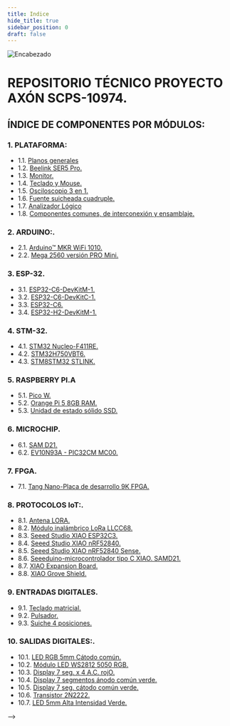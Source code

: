 ```yaml
---
title: Indice
hide_title: true
sidebar_position: 0
draft: false
---
```



![Encabezado](https://firebasestorage.googleapis.com/v0/b/modulo-b3e1a.appspot.com/o/General%2Fimagenes%2Flogo%20sena%202.png?alt=media&token=f8400ade-f50e-4175-8ff1-d69a8bc9a180&_gl=1*16uk2ow*_ga*MTE3MTQwMjUxOS4xNjk2MjYzMDI3*_ga_CW55HF8NVT*MTY5ODk3NTI5MS41LjEuMTY5ODk3NTgyNy42MC4wLjA.)

# **REPOSITORIO TÉCNICO PROYECTO AXÓN SCPS-10974.**
## ÍNDICE DE COMPONENTES POR MÓDULOS:

### 1. PLATAFORMA:

- 1.1. [Planos generales](../Datasheet/Planos)
- 1.2. [Beelink SER5 Pro.](../Datasheet/Micro_PC)
- 1.3. [Monitor.](../Datasheet/Monitor)
- 1.4. [Teclado y Mouse.](../Datasheet/Teclado_Mouse)
- 1.5. [Osciloscopio 3 en 1.](../Datasheet/Osciloscopio)
- 1.6. [Fuente suicheada cuadruple.](../Datasheet/Fuente)
- 1.7. [Analizador Lógico](../Datasheet/Analizador)
- 1.8. [Componentes comunes, de interconexión y ensamblaje.](../Datasheet/comunes)

### 2. ARDUINO:.
- 2.1. [Arduino™ MKR WiFi 1010.](../Datasheet/MKR_WIFI_1010 )
- 2.2. [Mega 2560 versión PRO Mini.](../Datasheet/Mega_2560 )

### 3. ESP-32.
- 3.1. [ESP32-C6-DevKitM-1.](../Datasheet/C6-DevKitM-1 )
- 3.2. [ESP32-C6-DevKitC-1.](../Datasheet/C6-DevKitC-1 )
- 3.3. [ESP32-C6.](../Datasheet/C6 )
- 3.4. [ESP32-H2-DevKitM-1.](/../Datasheet/H2-DevKitM-1 )

### 4. STM-32.
- 4.1. [STM32 Nucleo-F411RE.](../Datasheet/Nucleo-F411RE ) 
- 4.2. [STM32H750VBT6.](../Datasheet/STM32H750VBT6 )
- 4.3. [STM8STM32 STLINK.](../Datasheet/STM8STM32 )

### 5. RASPBERRY PI.A
- 5.1. [Pico W.](../Datasheet/Pico ) 
- 5.2. [Orange Pi 5 8GB RAM.](../Datasheet/Orange )
- 5.3. [Unidad de estado sólido SSD.](../Datasheet/SSD )

### 6. MICROCHIP.
- 6.1. [SAM D21.](../Datasheet/SAM_D21 )
- 6.2. [EV10N93A - PIC32CM MC00.](../Datasheet/EV10N93A ) 

### 7. FPGA.
- 7.1. [Tang Nano-Placa de desarrollo 9K FPGA.](../Datasheet/Tang_Nano )

### 8. PROTOCOLOS IoT:.
- 8.1. [Antena LORA.](../Datasheet/Antena )
- 8.2. [Módulo inalámbrico LoRa LLCC68.](../Datasheet/LLCC68 )
- 8.3. [Seeed Studio XIAO ESP32C3.](../Datasheet/ESP32C3 )
- 8.4. [Seeed Studio XIAO nRF52840.](../Datasheet/nRF52840 )
- 8.5. [Seeed Studio XIAO nRF52840 Sense.](../Datasheet/Sense )
- 8.6. [Seeeduino-microcontrolador tipo C XIAO. SAMD21.](../Datasheet/XIAO )
- 8.7. [XIAO Expansion Board.](../Datasheet/IAO_expansion_Board )
- 8.8. [XIAO Grove Shield.](../Datasheet/XIAO_Grove_Shield )

### 9. ENTRADAS DIGITALES.
- 9.1. [Teclado matricial.](../Datasheet/Teclado_Matricial )
- 9.2. [Pulsador.](../Datasheet/Pulsador )
- 9.3. [Suiche 4 posiciones.](../Datasheet/Suiche_4_Pos )

### 10. SALIDAS DIGITALES:.
- 10.1. [LED RGB 5mm Cátodo común.](../Datasheet/LED_RGB )
- 10.2. [Módulo LED WS2812 5050 RGB.](../Datasheet/WS2812 )
- 10.3. [Display 7 seg. x 4 A.C. rojO.](../Datasheet/Display7-4AC )
- 10.4. [Display 7 segmentos ánodo común verde.](../Datasheet/DisplayAC )
- 10.5. [Display 7 seg. cátodo común verde.](../Datasheet/DisplayCC )
- 10.6. [Transistor 2N2222.](../Datasheet/2N2222 )
- 10.7. [LED 5mm Alta Intensidad Verde.](../Datasheet/LED_HI )

<!-- ### 11. LCD:.
- 11.1. [Display LCD caracteres 4x20 Azul.](../Datasheet/LCD4x20Azul ) -->
<!-- - 11.2. [Conversor I2C para LCDs 16x2-20x4.](../Datasheet/I2C-LCD )
- 11.3. [Módulo Display OLED 1.3 pulgadas.](/Repositorios/OLED1.3In)
- 11.4. [Módulo OLED de 0,91.](/Repositorios/OLED0.91In)
- 11.5. [WS2812 LED 5050 RGB 8x8 64 LED.](/Repositorios/WS2812)

### 12. RELÉ:.
- 12.1. [Tarjeta con 4 relevos optocoplada 5V.](/Repositorios/4RELOPT)
- 12.2. [Driver Dual Motor DC TB6612FNG.](/Repositorios/TB6612FNG)
- 12.3. [Driver Darlington de corriente de 8 canales.](/Repositorios/DriverDRL8Canales)
- 12.4. [Módulo de relé para Arduino.](/Repositorios/REL_Arduino)

### 13. RFID:.
- 13.1. [Kit Lector/Escritor RFID MFRC522.](/Repositorios/MFRC522)
- 13.2. [Llavero RFiD 13.56MHz.](/Repositorios/RFiD)

### 14. MOTOR PAP:.
- 14.1. [Motor paso a paso NEMA 17 4.8V, 1.5A.](/Repositorios/Nema)
- 14.2. [Controlador motor paso a paso A4988.](/Repositorios/A4988)
- 14.3. [Acople metálico para motor con brida M-5X22.](https://firebasestorage.googleapis.com/v0/b/modulo-b3e1a.appspot.com/o/General%2Fimagenes%2Facople%20metalico%20para%20motor%20con%20brida.png?alt=media&token=b582ac25-0bb7-48d0-87e4-ae551bd36b68&_gl=1*gif03p*_ga*MTE3MTQwMjUxOS4xNjk2MjYzMDI3*_ga_CW55HF8NVT*MTY5ODk1OTI0NC40LjEuMTY5ODk2MDc4MS41NS4wLjA.)
- 14.4. [Soporte plástico para motor Paso a Paso NEMA 17.](https://firebasestorage.googleapis.com/v0/b/modulo-b3e1a.appspot.com/o/General%2Fimagenes%2FBRACKET-NEMA17-P.jpg?alt=media&token=77589d86-d9ec-44ac-a922-a173898e04ec&_gl=1*19u8ovo*_ga*MTE3MTQwMjUxOS4xNjk2MjYzMDI3*_ga_CW55HF8NVT*MTY5ODk1OTI0NC40LjEuMTY5ODk2MDg5Ni41NS4wLjA.)
- 14.5. [Motor sin escobillas A2212 2212 2200KV 30A.](/Repositorios/A2212)

### 15. RFID:.
- 15.1. [Protoboard WISH 6.5x17.2cm con lamina.](/Repositorios/ProtoWISH)
- 15.2. [Protoboard transparente con adhesivo.](/Repositorios/Protransp)

### 16. PROTOCOLOS IoT:.
- 16.01. [Micrófono SPW2430 MEMS.](/Repositorios/PW2)
- 16.02. [Módulo de medición de Sensor Digital de temperatura y humedad.](/Repositorios/SDTH)
- 16.03. [APDS-9930 de detección sin contacto de proximidad integrada.](/Repositorios/APDS-9930)
- 16.04. [Módulo de Sensor de intensidad de luz analógica OPT101.](/Repositorios/OPT101)
- 16.05. [Módulo IIC I2C GY-521 MPU6050.](/Repositorios/MPU6050)
- 16.06. [Sensor de rango láser VL53L0X.](/Repositorios/L53L0X)
- 16.07. [Módulo de Sensor de magnetómetro de brújula.](/Repositorios/MSMB)
- 16.08. [Módulo de Radar de detección de presencia humana inteligente.](/Repositorios/MRDPHI)
- 16.09. [Sensor de Color RGB TCS34725.](/Repositorios/TCS34725)
- 16.10. [Módulo de Sensor de reconocimiento de gestos PAJ7620U2.](/Repositorios/PAJ7620U2)
- 16.11. [SVEML7700 Módulo de sensor de luz ambiental.](/Repositorios/SVEML7700)
- 16.12. [Módulo de rango ultrasónico integrado, control de vuelo.](/Repositorios/MRUICV)
- 16.13. [Sensor Digital de temperatura y humedad DHT21.](/Repositorios/DHT21)
- 16.14. [Módulo Codificador rotativo EC11 de 360 grados.](/Repositorios/EC11)
- 16.15. [Interruptor de 16 canales TTP224.](/Repositorios/TTP224)
- 16.16. [Módulo de Joystick XY de doble eje para Arduino.](/Repositorios/Joystick)
- 16.17. [Sensor ultrasónico SR04 HC-SR04.](/Repositorios/HC-SR04)
- 16.18. [Módulo de Sensor de frecuencia cardíaca, clic MAX30102.](/Repositorios/MAX30102)
- 16.19. [Módulo de micrófono Digital MEMS MP34DT01 PDM.](/Repositorios/MP34DT01)
- 16.20. [SINA231 IIC I2C interfaz bidireccional.](/Repositorios/SINA231)
- 16.21. [Mini Módulo de pantalla LED de tráfico para Arduino.](/Repositorios/MMPLTA)
- 16.22. [Tarjeta de expansión de almacenamiento Micro SD, tarjeta TF.](/Repositorios/TEAMSD)
- 16.23. [Módulo de memoria de reloj en tiempo Real para Arduino.](/Repositorios/MMRTR)
- 16.24. [Módulo de sensores Hall 3144E.](/Repositorios/3144E)
- 16.25. [Módulo de precisión ADS1115 ADS1015 I2C de 16 bits.](/Repositorios/ADS1115-ADS1015-I2C)
- 16.26. [Módulo de pantalla TFT LCD de 1,28 pulgadas.](/Repositorios/TFTLCD1,28)
- 16.27. [Pantalla IPS de 0,96/1,14 pulgadas, 3,3 V.](/Repositorios/IPS0,96)
- 16.28. [Placa de módulo LED TM1637.](/Repositorios/TM1637)
- 16.29. [Módulo de conversión de nivel lógico Digital.](/Repositorios/MCNLD)
- 16.30. [Convertidor de nivel lógico IIC I2C de 2/4/8 canales.](/Repositorios/IIC-I2C)
- 16.31. [Módulo de Sensor de velocidad infrarrojo IR.](/Repositorios/MSVI)
- 16.32. [Módulo convertidor de puerto serie MAX3232.](/Repositorios/MAX3232)
- 16.33. [Módulo MAX6675 + Sensor Termopar Tipo K.](/Repositorios/MAX6675)
- 16.34. [Módulo de pantalla LED Digital TM1637 de 4 Bits.](/Repositorios/pantTM1637)
- 16.35. [Módulo de reproducción de sonido de voz Arduino.](/Repositorios/MRSVA)
- 16.36. [Pantalla IPS TFT a todo Color, 1,3 pulgadas, 3,3.](/Repositorios/IPS-TFT1,3)
- 16.37. [Mini Motor de engranaje de Metal N20.](/Repositorios/N20)

### 17. PWM ANALÓGICO.
- 17.1. [LM324.](/Repositorios/LM324)
- 17.2. [Puente rectificador 1,5 A.](/Repositorios/PUENTER)
- 17.3. [Transistor 2N2222.](/Repositorios/2N2222)

### 18. PWM ANALÓGICO.
- 18.1. [Optoacoplador MOC3010.](/Repositorios/MOC3010)
- 18.2. [SCR TYN612.](/Repositorios/TYN612)

### 19. DRIVER TRANSISTOR BJT.
- 19.1. [Optoacoplador PC817.](/Repositorios/PC817)
- 19.2. [Transistor TIP 41C.](/Repositorios/TIP41C)

### 20. DRIVER TRANSISTOR MOSFET.
- 20.1. [Optoacoplador PC817.](/Repositorios/PC817)
- 20.2. [Transistor IRF 840.](/Repositorios/IRF840)

### 21. DRIVER TRANSISTOR IGBT.
- 21.1. [Optoacoplador HCPL3120.](/Repositorios/HCPL3120)
- 21.2. [Transistor GT50JR22.](/Repositorios/GT50JR22) --> -->